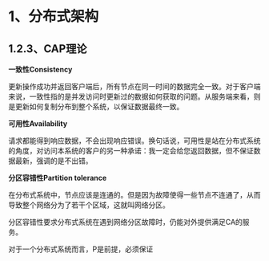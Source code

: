 # 1、分布式架构

## 1.2.3、CAP理论

**一致性Consistency**

更新操作成功并返回客户端后，所有节点在同一时间的数据完全一致。对于客户端来说，一致性指的是并发访问时更新过的数据如何获取的问题。从服务端来看，则是更新如何复制分布到整个系统，以保证数据最终一致。

**可用性Availability**

请求都能得到响应数据，不会出现响应错误。换句话说，可用性是站在分布式系统的角度，对访问本系统的客户的另一种承诺：我一定会给您返回数据，但不保证数据最新，强调的是不出错。

**分区容错性Partition tolerance**

在分布式系统中，节点应该是连通的。但是因为故障使得一些节点不连通了，从而导致整个网络分为了若干个区域，这就叫网络分区。

分区容错性要求分布式系统在遇到网络分区故障时，仍能对外提供满足CA的服务。

对于一个分布式系统而言，P是前提，必须保证